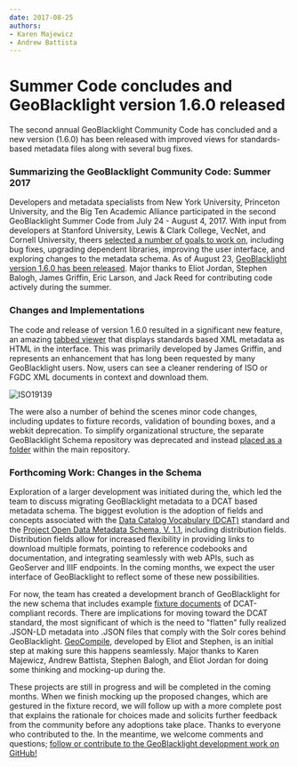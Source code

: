 ```yaml
---
date: 2017-08-25
authors:
- Karen Majewicz
- Andrew Battista
---
```


# Summer Code concludes and GeoBlacklight version 1.6.0 released

The second annual GeoBlacklight Community Code has concluded and a new version (1.6.0) has been released with improved views for standards-based metadata files along with several bug fixes.

<!-- more -->

### Summarizing the GeoBlacklight Community Code: Summer 2017

Developers and metadata specialists from New York University, Princeton University, and the Big Ten Academic Alliance participated in the second GeoBlacklight Summer Code from July 24 - August 4, 2017. With input from developers at Stanford University, Lewis & Clark College, VecNet, and Cornell University, theers [selected a number of goals to work on](https://github.com/geoblacklight/geoblacklight/labels/2017%20Summer%20Community%20Sprint), including bug fixes, upgrading dependent libraries, improving the user interface, and exploring changes to the metadata schema. As of August 23, [GeoBlacklight version 1.6.0 has been released](https://github.com/geoblacklight/geoblacklight/releases/tag/v1.6.0). Major thanks to Eliot Jordan, Stephen Balogh, James Griffin, Eric Larson, and Jack Reed for contributing code actively during the summer.

### Changes and Implementations

The code and release of version 1.6.0 resulted in a significant new feature, an amazing [tabbed viewer](https://github.com/geoblacklight/geoblacklight/pull/555) that displays standards based XML metadata as HTML in the interface. This was primarily developed by James Griffin, and represents an enhancement that has long been requested by many GeoBlacklight users. Now, users can see a cleaner rendering of ISO or FGDC XML documents in context and download them.

![ISO19139](/images/geoblacklight_metadata_view_ISO19139.png)

The were also a number of behind the scenes minor code changes, including updates to fixture records, validation of bounding boxes, and a webkit deprecation. To simplify organizational structure, the separate GeoBlacklight Schema repository was deprecated and instead [placed as a folder](https://github.com/geoblacklight/geoblacklight/tree/master/schema) within the main repository.  

### Forthcoming Work: Changes in the Schema

Exploration of a larger development was initiated during the, which led the team to discuss migrating GeoBlacklight metadata to a DCAT based metadata schema. The biggest evolution is the adoption of fields and concepts associated with the [Data Catalog Vocabulary (DCAT)](https://www.w3.org/TR/vocab-dcat/) standard and the [Project Open Data Metadata Schema, V. 1.1](https://project-open-data.cio.gov/v1.1/schema/), including distribution fields. Distribution fields allow for increased flexibility in providing links to download multiple formats, pointing to reference codebooks and documentation, and integrating seamlessly with web APIs, such as GeoServer and IIIF endpoints. In the coming months, we expect the user interface of GeoBlacklight to reflect some of these new possibilities.

For now, the team has created a development branch of GeoBlacklight for the new schema that includes example [fixture documents](https://github.com/geoblacklight/geoblacklight/tree/json-ld-schema/spec/fixtures/jsonld) of DCAT-compliant records. There are implications for moving toward the DCAT standard, the most significant of which is the need to "flatten" fully realized .JSON-LD metadata into .JSON files that comply with the Solr cores behind GeoBlacklight. [GeoCompile](https://github.com/geoblacklight/geo_compile), developed by Eliot and Stephen, is an initial step at making sure this happens seamlessly. Major thanks to Karen Majewicz, Andrew Battista, Stephen Balogh, and Eliot Jordan for doing some thinking and mocking-up during the.

These projects are still in progress and will be completed in the coming months. When we finish mocking up the proposed changes, which are gestured in the fixture record, we will follow up with a more complete post that explains the rationale for choices made and solicits further feedback from the community before any adoptions take place. Thanks to everyone who contributed to the. In the meantime, we welcome comments and questions; [follow or contribute to the GeoBlacklight development work on GitHub!](https://github.com/geoblacklight/geoblacklight)
